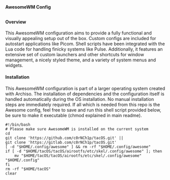 ##
#### AwesomeWM Config
##
#### Overview
This AwesomeWM configuration aims to provide a fully functional and visually appealing
setup out of the box. Custom configs are included for autostart applications like Picom.
Shell scripts have been integrated with the Lua code for handling finicky systems like
Pulse. Additionally, it features an extensive set of custom launchers and other shortcuts
for window management, a nicely styled theme, and a variety of system menus and widgets.
#### Installation
This AwesomeWM configuration is part of a larger operating system created with Archiso.
The installation of dependencies and the configuration itself is handled automatically
during the OS installation. No manual installation steps are immediately required. If all
which is needed from this repo is the Awesome config, feel free to save and run this shell
script provided below, be sure to make it executable (chmod explained in main readme).
```
#!/bin/bash
# Please make sure AwesomeWM is installed on the current system
cd
git clone 'https://github.com/c0rNCh1p/tacOS.git' ||
git clone 'https://gitlab.com/c0rNCh1p/tacOS.git'
[ -d "$HOME/.config/awesome" ] && rm -rf "$HOME/.config/awesome"
if [ -d "$HOME/tacOS/tacOS/airootfs/etc/skel/.config/awesome" ]; then
    mv "$HOME/tacOS/tacOS/airootfs/etc/skel/.config/awesome" "$HOME/.config"
fi
rm -rf "$HOME/tacOS"
clear
```